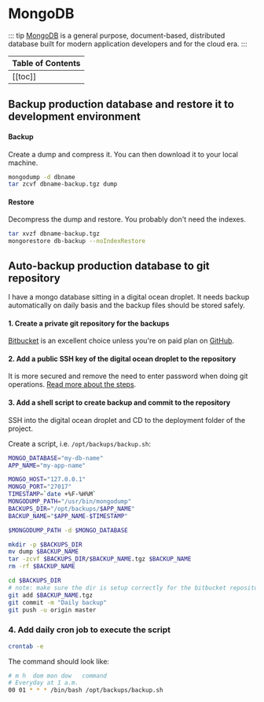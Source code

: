 # MongoDB

::: tip
[MongoDB](https://www.mongodb.com/) is a general purpose, document-based, distributed database built for modern application developers and for the cloud era.
:::

| Table of Contents |
|:------------------|
| [[toc]] |

## Backup production database and restore it to development environment

#### Backup

Create a dump and compress it. You can then download it to your local machine.

```sh
mongodump -d dbname
tar zcvf dbname-backup.tgz dump
```

#### Restore

Decompress the dump and restore. You probably don't need the indexes.

```sh
tar xvzf dbname-backup.tgz
mongorestore db-backup --noIndexRestore
```

## Auto-backup production database to git repository

I have a mongo database sitting in a digital ocean droplet. It needs backup automatically on daily basis and the backup files should be stored safely.

#### 1. Create a private git repository for the backups

[Bitbucket](https://bitbucket.org) is an excellent choice unless you're on paid plan on [GitHub](https://github.com).

#### 2. Add a public SSH key of the digital ocean droplet to the repository

It is more secured and remove the need to enter password when doing git operations. [Read more about the steps](https://www.digitalocean.com/docs/droplets/how-to/add-ssh-keys/).

#### 3. Add a shell script to create backup and commit to the repository

SSH into the digital ocean droplet and CD to the deployment folder of the project.

Create a script, i.e. `/opt/backups/backup.sh`:

```bash
MONGO_DATABASE="my-db-name"
APP_NAME="my-app-name"

MONGO_HOST="127.0.0.1"
MONGO_PORT="27017"
TIMESTAMP=`date +%F-%H%M`
MONGODUMP_PATH="/usr/bin/mongodump"
BACKUPS_DIR="/opt/backups/$APP_NAME"
BACKUP_NAME="$APP_NAME-$TIMESTAMP"

$MONGODUMP_PATH -d $MONGO_DATABASE

mkdir -p $BACKUPS_DIR
mv dump $BACKUP_NAME
tar -zcvf $BACKUPS_DIR/$BACKUP_NAME.tgz $BACKUP_NAME
rm -rf $BACKUP_NAME

cd $BACKUPS_DIR
# note: make sure the dir is setup correctly for the bitbucket repository
git add $BACKUP_NAME.tgz
git commit -m "Daily backup"
git push -u origin master
```

### 4. Add daily cron job to execute the script

```bash
crontab -e
```

The command should look like:

```bash
# m h  dom mon dow   command
# Everyday at 1 a.m.
00 01 * * * /bin/bash /opt/backups/backup.sh
```
